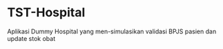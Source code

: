 # TST-Hospital
Aplikasi Dummy Hospital yang men-simulasikan validasi BPJS pasien dan update stok obat
